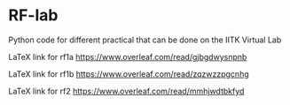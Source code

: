 # RF-lab
Python code for different practical that can be done on the IITK Virtual Lab

LaTeX link for rf1a https://www.overleaf.com/read/gjbgdwysnpnb

LaTeX link for rf1b https://www.overleaf.com/read/zqzwzzpgcnhg

LaTeX link for rf2  https://www.overleaf.com/read/mmhjwdtbkfyd
